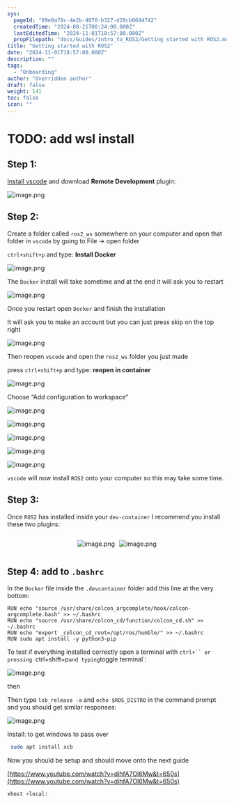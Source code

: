 ```yaml
---
sys:
  pageId: "89e0a78c-4e2b-4070-b327-d28cb0694742"
  createdTime: "2024-08-21T00:24:00.000Z"
  lastEditedTime: "2024-11-01T18:57:00.000Z"
  propFilepath: "docs/Guides/intro_to_ROS2/Getting started with ROS2.md"
title: "Getting started with ROS2"
date: "2024-11-01T18:57:00.000Z"
description: ""
tags:
  - "Onboarding"
author: "Overridden author"
draft: false
weight: 141
toc: false
icon: ""
---
```


# TODO: add wsl install

## Step 1:

[Install vscode](https://code.visualstudio.com/download) and download **Remote Development** plugin:

![image.png](https://prod-files-secure.s3.us-west-2.amazonaws.com/d518164a-d88e-44d1-a4ee-3adb3bd8bce0/efb52993-1881-4a40-b95e-6f020334f022/image.png?X-Amz-Algorithm=AWS4-HMAC-SHA256&X-Amz-Content-Sha256=UNSIGNED-PAYLOAD&X-Amz-Credential=ASIAZI2LB4662NFKZ52D%2F20250416%2Fus-west-2%2Fs3%2Faws4_request&X-Amz-Date=20250416T061236Z&X-Amz-Expires=3600&X-Amz-Security-Token=IQoJb3JpZ2luX2VjELb%2F%2F%2F%2F%2F%2F%2F%2F%2F%2FwEaCXVzLXdlc3QtMiJHMEUCIQD5VvUoNlccxR9wxil7KmwKgdNarUJCxFFiSzacUwXMNwIgUiy1P1EuXB4OaViMhDhQYU3gCsSIzZojGhHE2Zupws4q%2FwMIPxAAGgw2Mzc0MjMxODM4MDUiDAD8VxzSh5r7XK78DCrcA31%2Bd8nFW%2BOA6xZO8gMGAvRj7nTaeAVnpKL%2FaK2c2CnX23xITfhZ%2BjrbxjFH6ARqTvxpcQGs6Aj918PKjWCDRclfZwURa%2BJuWsxzcdVQ0b404GPCETMMzMsJyaXZjNxHaPzFU0XKqQLvfuQQC%2Fev3%2BxO7Jcyqpvi0Wxq3U3pUTJlux%2BzTai5rUH7kczTV1h6%2FNhTpKABlQmibu3QlSKbBZDBtGFFk08Mpq9aaRHhPyZZeZ%2BE7GRUFaz8g9JfmCL%2B9EYpLgXppwMKSlpWlkjwSJG%2Bio%2BOA9DXbKBgiycNrTQeLLmcTpkSSydQ3GFVAcUiE9hUIcWuim5RDE5VowvNDb%2FXtBolAGa3RsqRn5hgM9uJCm5inBte%2BjRj%2BkoCq8BnSt056Y2n%2BgLadPiJzwlZ5nIUGYJAEBQEKMm2mhy5ePq6o%2BBIICDDCfBqiAk4l%2BEf86fmXv0pKpIKJ8DA4EXGaH5sDzPeTJG6jL7KPTs6kQYGkv4bFNKN2PI24mcI43IvhNtyuY8aB22%2FBAD9rYvqPDp0DMqUb4ojNgCE4JpmalFahixanWHvlaGLMHyS90ase%2B9izd6JQUX0kWaj7YHpXIK5ZwvJPui21ngXc9QR7GfszAckEgeaAwGddF2UMISL%2Fb8GOqUBqF8z8Fg0%2BjFQW%2FJ%2FKLfpGMZkd3YLwW02CGNwzdX%2FygnjlFuk450w0u1tYso4vHRaadkf%2FQASB1d4s9cL%2FmVX7pTngeo0%2BEF0rKS5oNM3%2FNXBWiaxvFKAsF26HXn3LXx0TpgRqegFGnTqu6xfI7Ohd68vEKubYqm%2FuqqIBSXIWlS6LYZP3qu7%2FJZSypbeFEs%2FJwpt3GQ3%2F45QrCV8Uy0ePPLWAi%2FI&X-Amz-Signature=4b4b595257f3139604b6a50e1716218fbd7ed1affb167127b4c7604675e9ac75&X-Amz-SignedHeaders=host&x-id=GetObject)

## Step 2:

Create a folder called `ros2_ws` somewhere on your computer and open that folder in `vscode` by going to File → open folder 

`ctrl+shift+p` and type: **Install Docker**

![image.png](https://prod-files-secure.s3.us-west-2.amazonaws.com/d518164a-d88e-44d1-a4ee-3adb3bd8bce0/2269dc0e-1cd5-47ff-bceb-c04ad9b2eab0/image.png?X-Amz-Algorithm=AWS4-HMAC-SHA256&X-Amz-Content-Sha256=UNSIGNED-PAYLOAD&X-Amz-Credential=ASIAZI2LB4662NFKZ52D%2F20250416%2Fus-west-2%2Fs3%2Faws4_request&X-Amz-Date=20250416T061236Z&X-Amz-Expires=3600&X-Amz-Security-Token=IQoJb3JpZ2luX2VjELb%2F%2F%2F%2F%2F%2F%2F%2F%2F%2FwEaCXVzLXdlc3QtMiJHMEUCIQD5VvUoNlccxR9wxil7KmwKgdNarUJCxFFiSzacUwXMNwIgUiy1P1EuXB4OaViMhDhQYU3gCsSIzZojGhHE2Zupws4q%2FwMIPxAAGgw2Mzc0MjMxODM4MDUiDAD8VxzSh5r7XK78DCrcA31%2Bd8nFW%2BOA6xZO8gMGAvRj7nTaeAVnpKL%2FaK2c2CnX23xITfhZ%2BjrbxjFH6ARqTvxpcQGs6Aj918PKjWCDRclfZwURa%2BJuWsxzcdVQ0b404GPCETMMzMsJyaXZjNxHaPzFU0XKqQLvfuQQC%2Fev3%2BxO7Jcyqpvi0Wxq3U3pUTJlux%2BzTai5rUH7kczTV1h6%2FNhTpKABlQmibu3QlSKbBZDBtGFFk08Mpq9aaRHhPyZZeZ%2BE7GRUFaz8g9JfmCL%2B9EYpLgXppwMKSlpWlkjwSJG%2Bio%2BOA9DXbKBgiycNrTQeLLmcTpkSSydQ3GFVAcUiE9hUIcWuim5RDE5VowvNDb%2FXtBolAGa3RsqRn5hgM9uJCm5inBte%2BjRj%2BkoCq8BnSt056Y2n%2BgLadPiJzwlZ5nIUGYJAEBQEKMm2mhy5ePq6o%2BBIICDDCfBqiAk4l%2BEf86fmXv0pKpIKJ8DA4EXGaH5sDzPeTJG6jL7KPTs6kQYGkv4bFNKN2PI24mcI43IvhNtyuY8aB22%2FBAD9rYvqPDp0DMqUb4ojNgCE4JpmalFahixanWHvlaGLMHyS90ase%2B9izd6JQUX0kWaj7YHpXIK5ZwvJPui21ngXc9QR7GfszAckEgeaAwGddF2UMISL%2Fb8GOqUBqF8z8Fg0%2BjFQW%2FJ%2FKLfpGMZkd3YLwW02CGNwzdX%2FygnjlFuk450w0u1tYso4vHRaadkf%2FQASB1d4s9cL%2FmVX7pTngeo0%2BEF0rKS5oNM3%2FNXBWiaxvFKAsF26HXn3LXx0TpgRqegFGnTqu6xfI7Ohd68vEKubYqm%2FuqqIBSXIWlS6LYZP3qu7%2FJZSypbeFEs%2FJwpt3GQ3%2F45QrCV8Uy0ePPLWAi%2FI&X-Amz-Signature=3348292981efcd1577433f1789353aa3e09ee5817de67605fe0f16711b4377c3&X-Amz-SignedHeaders=host&x-id=GetObject)

The `Docker` install will take sometime and at the end it will ask you to restart

![image.png](https://prod-files-secure.s3.us-west-2.amazonaws.com/d518164a-d88e-44d1-a4ee-3adb3bd8bce0/ed233f78-be33-4b1f-b89c-9c346c0e961e/image.png?X-Amz-Algorithm=AWS4-HMAC-SHA256&X-Amz-Content-Sha256=UNSIGNED-PAYLOAD&X-Amz-Credential=ASIAZI2LB4662NFKZ52D%2F20250416%2Fus-west-2%2Fs3%2Faws4_request&X-Amz-Date=20250416T061236Z&X-Amz-Expires=3600&X-Amz-Security-Token=IQoJb3JpZ2luX2VjELb%2F%2F%2F%2F%2F%2F%2F%2F%2F%2FwEaCXVzLXdlc3QtMiJHMEUCIQD5VvUoNlccxR9wxil7KmwKgdNarUJCxFFiSzacUwXMNwIgUiy1P1EuXB4OaViMhDhQYU3gCsSIzZojGhHE2Zupws4q%2FwMIPxAAGgw2Mzc0MjMxODM4MDUiDAD8VxzSh5r7XK78DCrcA31%2Bd8nFW%2BOA6xZO8gMGAvRj7nTaeAVnpKL%2FaK2c2CnX23xITfhZ%2BjrbxjFH6ARqTvxpcQGs6Aj918PKjWCDRclfZwURa%2BJuWsxzcdVQ0b404GPCETMMzMsJyaXZjNxHaPzFU0XKqQLvfuQQC%2Fev3%2BxO7Jcyqpvi0Wxq3U3pUTJlux%2BzTai5rUH7kczTV1h6%2FNhTpKABlQmibu3QlSKbBZDBtGFFk08Mpq9aaRHhPyZZeZ%2BE7GRUFaz8g9JfmCL%2B9EYpLgXppwMKSlpWlkjwSJG%2Bio%2BOA9DXbKBgiycNrTQeLLmcTpkSSydQ3GFVAcUiE9hUIcWuim5RDE5VowvNDb%2FXtBolAGa3RsqRn5hgM9uJCm5inBte%2BjRj%2BkoCq8BnSt056Y2n%2BgLadPiJzwlZ5nIUGYJAEBQEKMm2mhy5ePq6o%2BBIICDDCfBqiAk4l%2BEf86fmXv0pKpIKJ8DA4EXGaH5sDzPeTJG6jL7KPTs6kQYGkv4bFNKN2PI24mcI43IvhNtyuY8aB22%2FBAD9rYvqPDp0DMqUb4ojNgCE4JpmalFahixanWHvlaGLMHyS90ase%2B9izd6JQUX0kWaj7YHpXIK5ZwvJPui21ngXc9QR7GfszAckEgeaAwGddF2UMISL%2Fb8GOqUBqF8z8Fg0%2BjFQW%2FJ%2FKLfpGMZkd3YLwW02CGNwzdX%2FygnjlFuk450w0u1tYso4vHRaadkf%2FQASB1d4s9cL%2FmVX7pTngeo0%2BEF0rKS5oNM3%2FNXBWiaxvFKAsF26HXn3LXx0TpgRqegFGnTqu6xfI7Ohd68vEKubYqm%2FuqqIBSXIWlS6LYZP3qu7%2FJZSypbeFEs%2FJwpt3GQ3%2F45QrCV8Uy0ePPLWAi%2FI&X-Amz-Signature=4250d0cf13b19366ce244d0b189136c3c433118c6b3017fedb3347de33b6a44b&X-Amz-SignedHeaders=host&x-id=GetObject)

Once you restart open `Docker` and finish the installation

It will ask you to make an account but you can just press skip on the top right

![image.png](https://prod-files-secure.s3.us-west-2.amazonaws.com/d518164a-d88e-44d1-a4ee-3adb3bd8bce0/21010ad9-1659-4fd9-9f59-9932a09b2a3d/image.png?X-Amz-Algorithm=AWS4-HMAC-SHA256&X-Amz-Content-Sha256=UNSIGNED-PAYLOAD&X-Amz-Credential=ASIAZI2LB4662NFKZ52D%2F20250416%2Fus-west-2%2Fs3%2Faws4_request&X-Amz-Date=20250416T061236Z&X-Amz-Expires=3600&X-Amz-Security-Token=IQoJb3JpZ2luX2VjELb%2F%2F%2F%2F%2F%2F%2F%2F%2F%2FwEaCXVzLXdlc3QtMiJHMEUCIQD5VvUoNlccxR9wxil7KmwKgdNarUJCxFFiSzacUwXMNwIgUiy1P1EuXB4OaViMhDhQYU3gCsSIzZojGhHE2Zupws4q%2FwMIPxAAGgw2Mzc0MjMxODM4MDUiDAD8VxzSh5r7XK78DCrcA31%2Bd8nFW%2BOA6xZO8gMGAvRj7nTaeAVnpKL%2FaK2c2CnX23xITfhZ%2BjrbxjFH6ARqTvxpcQGs6Aj918PKjWCDRclfZwURa%2BJuWsxzcdVQ0b404GPCETMMzMsJyaXZjNxHaPzFU0XKqQLvfuQQC%2Fev3%2BxO7Jcyqpvi0Wxq3U3pUTJlux%2BzTai5rUH7kczTV1h6%2FNhTpKABlQmibu3QlSKbBZDBtGFFk08Mpq9aaRHhPyZZeZ%2BE7GRUFaz8g9JfmCL%2B9EYpLgXppwMKSlpWlkjwSJG%2Bio%2BOA9DXbKBgiycNrTQeLLmcTpkSSydQ3GFVAcUiE9hUIcWuim5RDE5VowvNDb%2FXtBolAGa3RsqRn5hgM9uJCm5inBte%2BjRj%2BkoCq8BnSt056Y2n%2BgLadPiJzwlZ5nIUGYJAEBQEKMm2mhy5ePq6o%2BBIICDDCfBqiAk4l%2BEf86fmXv0pKpIKJ8DA4EXGaH5sDzPeTJG6jL7KPTs6kQYGkv4bFNKN2PI24mcI43IvhNtyuY8aB22%2FBAD9rYvqPDp0DMqUb4ojNgCE4JpmalFahixanWHvlaGLMHyS90ase%2B9izd6JQUX0kWaj7YHpXIK5ZwvJPui21ngXc9QR7GfszAckEgeaAwGddF2UMISL%2Fb8GOqUBqF8z8Fg0%2BjFQW%2FJ%2FKLfpGMZkd3YLwW02CGNwzdX%2FygnjlFuk450w0u1tYso4vHRaadkf%2FQASB1d4s9cL%2FmVX7pTngeo0%2BEF0rKS5oNM3%2FNXBWiaxvFKAsF26HXn3LXx0TpgRqegFGnTqu6xfI7Ohd68vEKubYqm%2FuqqIBSXIWlS6LYZP3qu7%2FJZSypbeFEs%2FJwpt3GQ3%2F45QrCV8Uy0ePPLWAi%2FI&X-Amz-Signature=56688e214199fa55ed0e5ce0a379de65f28aaee99a32706f8dcc5063352fcd43&X-Amz-SignedHeaders=host&x-id=GetObject)

Then reopen `vscode` and open the `ros2_ws` folder you just made

press `ctrl+shift+p` and type: **reopen in container**

![image.png](https://prod-files-secure.s3.us-west-2.amazonaws.com/d518164a-d88e-44d1-a4ee-3adb3bd8bce0/4e93b8c2-41ad-488c-8095-c74205196118/image.png?X-Amz-Algorithm=AWS4-HMAC-SHA256&X-Amz-Content-Sha256=UNSIGNED-PAYLOAD&X-Amz-Credential=ASIAZI2LB4662NFKZ52D%2F20250416%2Fus-west-2%2Fs3%2Faws4_request&X-Amz-Date=20250416T061236Z&X-Amz-Expires=3600&X-Amz-Security-Token=IQoJb3JpZ2luX2VjELb%2F%2F%2F%2F%2F%2F%2F%2F%2F%2FwEaCXVzLXdlc3QtMiJHMEUCIQD5VvUoNlccxR9wxil7KmwKgdNarUJCxFFiSzacUwXMNwIgUiy1P1EuXB4OaViMhDhQYU3gCsSIzZojGhHE2Zupws4q%2FwMIPxAAGgw2Mzc0MjMxODM4MDUiDAD8VxzSh5r7XK78DCrcA31%2Bd8nFW%2BOA6xZO8gMGAvRj7nTaeAVnpKL%2FaK2c2CnX23xITfhZ%2BjrbxjFH6ARqTvxpcQGs6Aj918PKjWCDRclfZwURa%2BJuWsxzcdVQ0b404GPCETMMzMsJyaXZjNxHaPzFU0XKqQLvfuQQC%2Fev3%2BxO7Jcyqpvi0Wxq3U3pUTJlux%2BzTai5rUH7kczTV1h6%2FNhTpKABlQmibu3QlSKbBZDBtGFFk08Mpq9aaRHhPyZZeZ%2BE7GRUFaz8g9JfmCL%2B9EYpLgXppwMKSlpWlkjwSJG%2Bio%2BOA9DXbKBgiycNrTQeLLmcTpkSSydQ3GFVAcUiE9hUIcWuim5RDE5VowvNDb%2FXtBolAGa3RsqRn5hgM9uJCm5inBte%2BjRj%2BkoCq8BnSt056Y2n%2BgLadPiJzwlZ5nIUGYJAEBQEKMm2mhy5ePq6o%2BBIICDDCfBqiAk4l%2BEf86fmXv0pKpIKJ8DA4EXGaH5sDzPeTJG6jL7KPTs6kQYGkv4bFNKN2PI24mcI43IvhNtyuY8aB22%2FBAD9rYvqPDp0DMqUb4ojNgCE4JpmalFahixanWHvlaGLMHyS90ase%2B9izd6JQUX0kWaj7YHpXIK5ZwvJPui21ngXc9QR7GfszAckEgeaAwGddF2UMISL%2Fb8GOqUBqF8z8Fg0%2BjFQW%2FJ%2FKLfpGMZkd3YLwW02CGNwzdX%2FygnjlFuk450w0u1tYso4vHRaadkf%2FQASB1d4s9cL%2FmVX7pTngeo0%2BEF0rKS5oNM3%2FNXBWiaxvFKAsF26HXn3LXx0TpgRqegFGnTqu6xfI7Ohd68vEKubYqm%2FuqqIBSXIWlS6LYZP3qu7%2FJZSypbeFEs%2FJwpt3GQ3%2F45QrCV8Uy0ePPLWAi%2FI&X-Amz-Signature=d834fa9f1483b6b3a0abbbc7ac572c9a2e3649d82e780735d3a4c800bbe4dc75&X-Amz-SignedHeaders=host&x-id=GetObject)

Choose “Add configuration to workspace”

![image.png](https://prod-files-secure.s3.us-west-2.amazonaws.com/d518164a-d88e-44d1-a4ee-3adb3bd8bce0/9560b282-5060-4989-ba37-97e7b2c22476/image.png?X-Amz-Algorithm=AWS4-HMAC-SHA256&X-Amz-Content-Sha256=UNSIGNED-PAYLOAD&X-Amz-Credential=ASIAZI2LB4662NFKZ52D%2F20250416%2Fus-west-2%2Fs3%2Faws4_request&X-Amz-Date=20250416T061236Z&X-Amz-Expires=3600&X-Amz-Security-Token=IQoJb3JpZ2luX2VjELb%2F%2F%2F%2F%2F%2F%2F%2F%2F%2FwEaCXVzLXdlc3QtMiJHMEUCIQD5VvUoNlccxR9wxil7KmwKgdNarUJCxFFiSzacUwXMNwIgUiy1P1EuXB4OaViMhDhQYU3gCsSIzZojGhHE2Zupws4q%2FwMIPxAAGgw2Mzc0MjMxODM4MDUiDAD8VxzSh5r7XK78DCrcA31%2Bd8nFW%2BOA6xZO8gMGAvRj7nTaeAVnpKL%2FaK2c2CnX23xITfhZ%2BjrbxjFH6ARqTvxpcQGs6Aj918PKjWCDRclfZwURa%2BJuWsxzcdVQ0b404GPCETMMzMsJyaXZjNxHaPzFU0XKqQLvfuQQC%2Fev3%2BxO7Jcyqpvi0Wxq3U3pUTJlux%2BzTai5rUH7kczTV1h6%2FNhTpKABlQmibu3QlSKbBZDBtGFFk08Mpq9aaRHhPyZZeZ%2BE7GRUFaz8g9JfmCL%2B9EYpLgXppwMKSlpWlkjwSJG%2Bio%2BOA9DXbKBgiycNrTQeLLmcTpkSSydQ3GFVAcUiE9hUIcWuim5RDE5VowvNDb%2FXtBolAGa3RsqRn5hgM9uJCm5inBte%2BjRj%2BkoCq8BnSt056Y2n%2BgLadPiJzwlZ5nIUGYJAEBQEKMm2mhy5ePq6o%2BBIICDDCfBqiAk4l%2BEf86fmXv0pKpIKJ8DA4EXGaH5sDzPeTJG6jL7KPTs6kQYGkv4bFNKN2PI24mcI43IvhNtyuY8aB22%2FBAD9rYvqPDp0DMqUb4ojNgCE4JpmalFahixanWHvlaGLMHyS90ase%2B9izd6JQUX0kWaj7YHpXIK5ZwvJPui21ngXc9QR7GfszAckEgeaAwGddF2UMISL%2Fb8GOqUBqF8z8Fg0%2BjFQW%2FJ%2FKLfpGMZkd3YLwW02CGNwzdX%2FygnjlFuk450w0u1tYso4vHRaadkf%2FQASB1d4s9cL%2FmVX7pTngeo0%2BEF0rKS5oNM3%2FNXBWiaxvFKAsF26HXn3LXx0TpgRqegFGnTqu6xfI7Ohd68vEKubYqm%2FuqqIBSXIWlS6LYZP3qu7%2FJZSypbeFEs%2FJwpt3GQ3%2F45QrCV8Uy0ePPLWAi%2FI&X-Amz-Signature=5fbf4396ff169e8be37891068bd31d6560ad62168c09bc310c456c5f90634e8d&X-Amz-SignedHeaders=host&x-id=GetObject)

![image.png](https://prod-files-secure.s3.us-west-2.amazonaws.com/d518164a-d88e-44d1-a4ee-3adb3bd8bce0/2ee63f81-886b-48e8-a553-dc6e5eac99e4/image.png?X-Amz-Algorithm=AWS4-HMAC-SHA256&X-Amz-Content-Sha256=UNSIGNED-PAYLOAD&X-Amz-Credential=ASIAZI2LB4662NFKZ52D%2F20250416%2Fus-west-2%2Fs3%2Faws4_request&X-Amz-Date=20250416T061236Z&X-Amz-Expires=3600&X-Amz-Security-Token=IQoJb3JpZ2luX2VjELb%2F%2F%2F%2F%2F%2F%2F%2F%2F%2FwEaCXVzLXdlc3QtMiJHMEUCIQD5VvUoNlccxR9wxil7KmwKgdNarUJCxFFiSzacUwXMNwIgUiy1P1EuXB4OaViMhDhQYU3gCsSIzZojGhHE2Zupws4q%2FwMIPxAAGgw2Mzc0MjMxODM4MDUiDAD8VxzSh5r7XK78DCrcA31%2Bd8nFW%2BOA6xZO8gMGAvRj7nTaeAVnpKL%2FaK2c2CnX23xITfhZ%2BjrbxjFH6ARqTvxpcQGs6Aj918PKjWCDRclfZwURa%2BJuWsxzcdVQ0b404GPCETMMzMsJyaXZjNxHaPzFU0XKqQLvfuQQC%2Fev3%2BxO7Jcyqpvi0Wxq3U3pUTJlux%2BzTai5rUH7kczTV1h6%2FNhTpKABlQmibu3QlSKbBZDBtGFFk08Mpq9aaRHhPyZZeZ%2BE7GRUFaz8g9JfmCL%2B9EYpLgXppwMKSlpWlkjwSJG%2Bio%2BOA9DXbKBgiycNrTQeLLmcTpkSSydQ3GFVAcUiE9hUIcWuim5RDE5VowvNDb%2FXtBolAGa3RsqRn5hgM9uJCm5inBte%2BjRj%2BkoCq8BnSt056Y2n%2BgLadPiJzwlZ5nIUGYJAEBQEKMm2mhy5ePq6o%2BBIICDDCfBqiAk4l%2BEf86fmXv0pKpIKJ8DA4EXGaH5sDzPeTJG6jL7KPTs6kQYGkv4bFNKN2PI24mcI43IvhNtyuY8aB22%2FBAD9rYvqPDp0DMqUb4ojNgCE4JpmalFahixanWHvlaGLMHyS90ase%2B9izd6JQUX0kWaj7YHpXIK5ZwvJPui21ngXc9QR7GfszAckEgeaAwGddF2UMISL%2Fb8GOqUBqF8z8Fg0%2BjFQW%2FJ%2FKLfpGMZkd3YLwW02CGNwzdX%2FygnjlFuk450w0u1tYso4vHRaadkf%2FQASB1d4s9cL%2FmVX7pTngeo0%2BEF0rKS5oNM3%2FNXBWiaxvFKAsF26HXn3LXx0TpgRqegFGnTqu6xfI7Ohd68vEKubYqm%2FuqqIBSXIWlS6LYZP3qu7%2FJZSypbeFEs%2FJwpt3GQ3%2F45QrCV8Uy0ePPLWAi%2FI&X-Amz-Signature=cffba4b53593c5c2bac24ec2922a4a5df6d47890b54b62235fe061e239833ed1&X-Amz-SignedHeaders=host&x-id=GetObject)

![image.png](https://prod-files-secure.s3.us-west-2.amazonaws.com/d518164a-d88e-44d1-a4ee-3adb3bd8bce0/ae1580b2-b048-407e-aed9-b584224a7a04/image.png?X-Amz-Algorithm=AWS4-HMAC-SHA256&X-Amz-Content-Sha256=UNSIGNED-PAYLOAD&X-Amz-Credential=ASIAZI2LB4662NFKZ52D%2F20250416%2Fus-west-2%2Fs3%2Faws4_request&X-Amz-Date=20250416T061236Z&X-Amz-Expires=3600&X-Amz-Security-Token=IQoJb3JpZ2luX2VjELb%2F%2F%2F%2F%2F%2F%2F%2F%2F%2FwEaCXVzLXdlc3QtMiJHMEUCIQD5VvUoNlccxR9wxil7KmwKgdNarUJCxFFiSzacUwXMNwIgUiy1P1EuXB4OaViMhDhQYU3gCsSIzZojGhHE2Zupws4q%2FwMIPxAAGgw2Mzc0MjMxODM4MDUiDAD8VxzSh5r7XK78DCrcA31%2Bd8nFW%2BOA6xZO8gMGAvRj7nTaeAVnpKL%2FaK2c2CnX23xITfhZ%2BjrbxjFH6ARqTvxpcQGs6Aj918PKjWCDRclfZwURa%2BJuWsxzcdVQ0b404GPCETMMzMsJyaXZjNxHaPzFU0XKqQLvfuQQC%2Fev3%2BxO7Jcyqpvi0Wxq3U3pUTJlux%2BzTai5rUH7kczTV1h6%2FNhTpKABlQmibu3QlSKbBZDBtGFFk08Mpq9aaRHhPyZZeZ%2BE7GRUFaz8g9JfmCL%2B9EYpLgXppwMKSlpWlkjwSJG%2Bio%2BOA9DXbKBgiycNrTQeLLmcTpkSSydQ3GFVAcUiE9hUIcWuim5RDE5VowvNDb%2FXtBolAGa3RsqRn5hgM9uJCm5inBte%2BjRj%2BkoCq8BnSt056Y2n%2BgLadPiJzwlZ5nIUGYJAEBQEKMm2mhy5ePq6o%2BBIICDDCfBqiAk4l%2BEf86fmXv0pKpIKJ8DA4EXGaH5sDzPeTJG6jL7KPTs6kQYGkv4bFNKN2PI24mcI43IvhNtyuY8aB22%2FBAD9rYvqPDp0DMqUb4ojNgCE4JpmalFahixanWHvlaGLMHyS90ase%2B9izd6JQUX0kWaj7YHpXIK5ZwvJPui21ngXc9QR7GfszAckEgeaAwGddF2UMISL%2Fb8GOqUBqF8z8Fg0%2BjFQW%2FJ%2FKLfpGMZkd3YLwW02CGNwzdX%2FygnjlFuk450w0u1tYso4vHRaadkf%2FQASB1d4s9cL%2FmVX7pTngeo0%2BEF0rKS5oNM3%2FNXBWiaxvFKAsF26HXn3LXx0TpgRqegFGnTqu6xfI7Ohd68vEKubYqm%2FuqqIBSXIWlS6LYZP3qu7%2FJZSypbeFEs%2FJwpt3GQ3%2F45QrCV8Uy0ePPLWAi%2FI&X-Amz-Signature=81f237a3f9bdf76740a010b842e866f0bfa0dc2db86c2f1e0ad04a3865a7479c&X-Amz-SignedHeaders=host&x-id=GetObject)

![image.png](https://prod-files-secure.s3.us-west-2.amazonaws.com/d518164a-d88e-44d1-a4ee-3adb3bd8bce0/53255b28-f75e-430f-b9e3-c0ac8577e42b/image.png?X-Amz-Algorithm=AWS4-HMAC-SHA256&X-Amz-Content-Sha256=UNSIGNED-PAYLOAD&X-Amz-Credential=ASIAZI2LB4662NFKZ52D%2F20250416%2Fus-west-2%2Fs3%2Faws4_request&X-Amz-Date=20250416T061236Z&X-Amz-Expires=3600&X-Amz-Security-Token=IQoJb3JpZ2luX2VjELb%2F%2F%2F%2F%2F%2F%2F%2F%2F%2FwEaCXVzLXdlc3QtMiJHMEUCIQD5VvUoNlccxR9wxil7KmwKgdNarUJCxFFiSzacUwXMNwIgUiy1P1EuXB4OaViMhDhQYU3gCsSIzZojGhHE2Zupws4q%2FwMIPxAAGgw2Mzc0MjMxODM4MDUiDAD8VxzSh5r7XK78DCrcA31%2Bd8nFW%2BOA6xZO8gMGAvRj7nTaeAVnpKL%2FaK2c2CnX23xITfhZ%2BjrbxjFH6ARqTvxpcQGs6Aj918PKjWCDRclfZwURa%2BJuWsxzcdVQ0b404GPCETMMzMsJyaXZjNxHaPzFU0XKqQLvfuQQC%2Fev3%2BxO7Jcyqpvi0Wxq3U3pUTJlux%2BzTai5rUH7kczTV1h6%2FNhTpKABlQmibu3QlSKbBZDBtGFFk08Mpq9aaRHhPyZZeZ%2BE7GRUFaz8g9JfmCL%2B9EYpLgXppwMKSlpWlkjwSJG%2Bio%2BOA9DXbKBgiycNrTQeLLmcTpkSSydQ3GFVAcUiE9hUIcWuim5RDE5VowvNDb%2FXtBolAGa3RsqRn5hgM9uJCm5inBte%2BjRj%2BkoCq8BnSt056Y2n%2BgLadPiJzwlZ5nIUGYJAEBQEKMm2mhy5ePq6o%2BBIICDDCfBqiAk4l%2BEf86fmXv0pKpIKJ8DA4EXGaH5sDzPeTJG6jL7KPTs6kQYGkv4bFNKN2PI24mcI43IvhNtyuY8aB22%2FBAD9rYvqPDp0DMqUb4ojNgCE4JpmalFahixanWHvlaGLMHyS90ase%2B9izd6JQUX0kWaj7YHpXIK5ZwvJPui21ngXc9QR7GfszAckEgeaAwGddF2UMISL%2Fb8GOqUBqF8z8Fg0%2BjFQW%2FJ%2FKLfpGMZkd3YLwW02CGNwzdX%2FygnjlFuk450w0u1tYso4vHRaadkf%2FQASB1d4s9cL%2FmVX7pTngeo0%2BEF0rKS5oNM3%2FNXBWiaxvFKAsF26HXn3LXx0TpgRqegFGnTqu6xfI7Ohd68vEKubYqm%2FuqqIBSXIWlS6LYZP3qu7%2FJZSypbeFEs%2FJwpt3GQ3%2F45QrCV8Uy0ePPLWAi%2FI&X-Amz-Signature=8b50dc51cd76083d4f6ed8236e8a9dbde492dc3e4de5df5d29d9ce2819f74511&X-Amz-SignedHeaders=host&x-id=GetObject)

![image.png](https://prod-files-secure.s3.us-west-2.amazonaws.com/d518164a-d88e-44d1-a4ee-3adb3bd8bce0/7c562767-5af9-4ffb-97d1-327bcdf4ee00/image.png?X-Amz-Algorithm=AWS4-HMAC-SHA256&X-Amz-Content-Sha256=UNSIGNED-PAYLOAD&X-Amz-Credential=ASIAZI2LB4662NFKZ52D%2F20250416%2Fus-west-2%2Fs3%2Faws4_request&X-Amz-Date=20250416T061236Z&X-Amz-Expires=3600&X-Amz-Security-Token=IQoJb3JpZ2luX2VjELb%2F%2F%2F%2F%2F%2F%2F%2F%2F%2FwEaCXVzLXdlc3QtMiJHMEUCIQD5VvUoNlccxR9wxil7KmwKgdNarUJCxFFiSzacUwXMNwIgUiy1P1EuXB4OaViMhDhQYU3gCsSIzZojGhHE2Zupws4q%2FwMIPxAAGgw2Mzc0MjMxODM4MDUiDAD8VxzSh5r7XK78DCrcA31%2Bd8nFW%2BOA6xZO8gMGAvRj7nTaeAVnpKL%2FaK2c2CnX23xITfhZ%2BjrbxjFH6ARqTvxpcQGs6Aj918PKjWCDRclfZwURa%2BJuWsxzcdVQ0b404GPCETMMzMsJyaXZjNxHaPzFU0XKqQLvfuQQC%2Fev3%2BxO7Jcyqpvi0Wxq3U3pUTJlux%2BzTai5rUH7kczTV1h6%2FNhTpKABlQmibu3QlSKbBZDBtGFFk08Mpq9aaRHhPyZZeZ%2BE7GRUFaz8g9JfmCL%2B9EYpLgXppwMKSlpWlkjwSJG%2Bio%2BOA9DXbKBgiycNrTQeLLmcTpkSSydQ3GFVAcUiE9hUIcWuim5RDE5VowvNDb%2FXtBolAGa3RsqRn5hgM9uJCm5inBte%2BjRj%2BkoCq8BnSt056Y2n%2BgLadPiJzwlZ5nIUGYJAEBQEKMm2mhy5ePq6o%2BBIICDDCfBqiAk4l%2BEf86fmXv0pKpIKJ8DA4EXGaH5sDzPeTJG6jL7KPTs6kQYGkv4bFNKN2PI24mcI43IvhNtyuY8aB22%2FBAD9rYvqPDp0DMqUb4ojNgCE4JpmalFahixanWHvlaGLMHyS90ase%2B9izd6JQUX0kWaj7YHpXIK5ZwvJPui21ngXc9QR7GfszAckEgeaAwGddF2UMISL%2Fb8GOqUBqF8z8Fg0%2BjFQW%2FJ%2FKLfpGMZkd3YLwW02CGNwzdX%2FygnjlFuk450w0u1tYso4vHRaadkf%2FQASB1d4s9cL%2FmVX7pTngeo0%2BEF0rKS5oNM3%2FNXBWiaxvFKAsF26HXn3LXx0TpgRqegFGnTqu6xfI7Ohd68vEKubYqm%2FuqqIBSXIWlS6LYZP3qu7%2FJZSypbeFEs%2FJwpt3GQ3%2F45QrCV8Uy0ePPLWAi%2FI&X-Amz-Signature=2d2235bb60242655a171efd86b5e19bc0ea09d7f192709f51ff118ebfc05a714&X-Amz-SignedHeaders=host&x-id=GetObject)

`vscode` will now install `ROS2` onto your computer so this may take some time.

## Step 3:

Once `ROS2` has installed inside your `dev-container` I recommend you install these two plugins:

<div style="display: flex;flex-direction: row; column-gap:10px; max-width: 630px;justify-content: center;">
<div>

![image.png](https://prod-files-secure.s3.us-west-2.amazonaws.com/d518164a-d88e-44d1-a4ee-3adb3bd8bce0/3fc3d550-5a54-4ba1-ba6b-faa01cdb7369/image.png?X-Amz-Algorithm=AWS4-HMAC-SHA256&X-Amz-Content-Sha256=UNSIGNED-PAYLOAD&X-Amz-Credential=ASIAZI2LB466WMTONGC7%2F20250416%2Fus-west-2%2Fs3%2Faws4_request&X-Amz-Date=20250416T061240Z&X-Amz-Expires=3600&X-Amz-Security-Token=IQoJb3JpZ2luX2VjELb%2F%2F%2F%2F%2F%2F%2F%2F%2F%2FwEaCXVzLXdlc3QtMiJIMEYCIQDag0p%2BHm06NpzWrW9jGWFQy6OIRJg72UXtm05fX88VRQIhAPrr92oa9l9zNezyq09OJZ4nQ8PTHspUsHZ%2FVQgAZ3CMKv8DCD8QABoMNjM3NDIzMTgzODA1Igxn4c9mURhT%2BOd42U8q3AOUxvBSew2cf13HgDSUDHuXFf6Ocb3TcFbax5zr%2B1NuhV5F4bl2MtUdEl0rVnsIS4CygBxzlBe0s7nqag6rPOteutIIcSZTytqcUukjQX4xug5v0NSkT5MZMuFenbMXkUxYVLJPC89Y0xFY07v3zsGvDrs2wZatmQOOvcg0%2B5XWW95Dhs5BVjBtu0keqoh0WkzgRdiC5knuufy9ztzqWCMa0ytzObKcwW6397cZKbKz2Lq5hOqRj2BGsHNcmsJqNTiN9Xi4jMYOpTcEVFSVkR2OZxord2KsV%2B1c3hRCNqiiKCx0e27DpfF4oWYr2UskVIb3J7pXtmfo8gbR1BfAUSemfykHyqiJzENM8l26donKHuEBowc1K%2BD6JEnE%2BQA%2F5m%2FtUySYpQaX2tQP5WmtBfWbW%2BIFHHq7PqfK7vDnzz5FKUl9jJ65IqHY0sRC0v7vlJqz6Fwt1ibxXgeAaL6RU3PAB7xdER7JyIS8JddYFzIUvvfPx2COA5iJ20akvW75JrhicGc3QM%2F0oH2tiQ8xfcqRepoy8M0rC821AKWO9yp0toTTSi6DVVhh9bLczAIQKiV3pX2GN6FaOXNHJbuT2mPFCpmBzalPsLDiQlMaNXcfkUCVEzew29IGq8%2Fy5DCPi%2F2%2FBjqkAQ7mU%2BQKYVVeM5hHiLNfXBhUDhyAdSyhrDBE5Z11FOdNRO8jeFPjPBLsK%2FPcWMZxK9WbixyGZ64XmaSs%2FcCmdPTd3pPPNaPL7HlhSkC5pu2UD5xFE9bTEMAugYvI3Hs7l0gU9l5myGe87l5YoWEJodwnLkAjWuimuPwGo%2Frd8OvLPAYRKG21cL6BijDrZHinPkQX9YG2Xykbojv%2B7k%2FkgJHk2daQ&X-Amz-Signature=e44eafbbe0e0075aed503dd62abce01a68e1d2f01136e62607eb17b762c90f57&X-Amz-SignedHeaders=host&x-id=GetObject)

</div>
<div>

![image.png](https://prod-files-secure.s3.us-west-2.amazonaws.com/d518164a-d88e-44d1-a4ee-3adb3bd8bce0/d994cc66-13c2-4093-a5a3-f84cf4601a82/image.png?X-Amz-Algorithm=AWS4-HMAC-SHA256&X-Amz-Content-Sha256=UNSIGNED-PAYLOAD&X-Amz-Credential=ASIAZI2LB4666JTXPIBZ%2F20250416%2Fus-west-2%2Fs3%2Faws4_request&X-Amz-Date=20250416T061240Z&X-Amz-Expires=3600&X-Amz-Security-Token=IQoJb3JpZ2luX2VjELb%2F%2F%2F%2F%2F%2F%2F%2F%2F%2FwEaCXVzLXdlc3QtMiJHMEUCICy05DmdunXcTd6skoImwmE8HhFRfnMnu0T94T6sjQurAiEArHEpHEOCZP9pPqcG30QetJ2tiyY6K9T3B%2Bk8EKDRT5kq%2FwMIPxAAGgw2Mzc0MjMxODM4MDUiDOksAdRxMH9TFWLpxSrcA0N9c1Kh%2BnyiO%2BLwLEz73KBcCBmYnWa6dGvU6Wu3xngw0gSxP5so775Mvy3SaWBttRVT76njK4%2BQZEYDuHjkhECscIZGfk6k9bjxjXMHrDhF6rqtRR8UJ%2BkOAthvWWh96aV5FIFtayCupxMBYwJLWCF3dRn5g%2FPa07MY5BWwA0lX4A1V%2FjvXrKHOVsBTTNIh%2FLl%2BBGfvQkBCcfIGf9J%2FGgU2JKIzgrmDdirzGONr%2BPQFsJwIn722xywFbxHS9ntRph4%2FwxUEOvMtG6xXYMtRYt1fgdWSvWL1lbW0j%2F%2FPxw4aQ7TMlsroo5pER3A4Zr3r9JWdYeRIwicIJd5jOMAlOyACluHBpleCzvC2QzOiTcnEas4sZwdX6k6gDR3lU42K6TLjcp4hYyGkms1MDh%2FwUKs2ceZEY340xWufQkgkHgEWvH%2Fki3Q%2FtFrWBWN1FzIDucz7ylRDK5HrlJDnPyEHRQzU4XQKICG1zciVlYx0aZXdTyteSSy2s7GwrH1gux6tou93nxTCoBSiTDUjvm1WM0vzdRNUT7D%2FKsR%2FziDFuyP5K4qJa72h672ibw%2F7zeQNQMXfll82Hw1C05jow%2FydkNx%2FTs%2B4NlR9GOX1lvJTa4zsTkTyc0iSRd%2BDEcaUMJGL%2Fb8GOqUBgUiOEPQfKvP9mJb7C2M2mZA2odcJKhr%2FFdN3Jl1ImJfjkfvORiA0X0kiAf5%2FNtAcnEcWBx2pr0ZoKQnwHxU7n4G3adc%2BdXsvHo8DGpTju8VBWuK5dOEkd7cY4IHlyng9w1ZpAOaGxtGOJLvbzjhvmzvoUvFrH%2FEMeTclXqCTrMx5VOVCDynjw14gp1svT2cpqqgdJDUcw2IRMiVNVSXSJwY3Fsss&X-Amz-Signature=50fb2a6d398a358246322f0899cf6cf39979e857ec733361a9a2ea2f9ce2f1a4&X-Amz-SignedHeaders=host&x-id=GetObject)

</div>
</div>

## Step 4: add to `.bashrc`

In the `Docker` file inside the `.devcontainer` folder add this line at the very bottom: 

```docker
RUN echo "source /usr/share/colcon_argcomplete/hook/colcon-argcomplete.bash" >> ~/.bashrc
RUN echo "source /usr/share/colcon_cd/function/colcon_cd.sh" >> ~/.bashrc
RUN echo "export _colcon_cd_root=/opt/ros/humble/" >> ~/.bashrc
RUN sudo apt install -y python3-pip 
```

To test if everything installed correctly open a terminal with `ctrl+`` or pressing `ctrl+shift+p` and typing `toggle terminal`:

![image.png](https://prod-files-secure.s3.us-west-2.amazonaws.com/d518164a-d88e-44d1-a4ee-3adb3bd8bce0/6a4943d8-b04e-4c02-9a58-775f3384d1a5/image.png?X-Amz-Algorithm=AWS4-HMAC-SHA256&X-Amz-Content-Sha256=UNSIGNED-PAYLOAD&X-Amz-Credential=ASIAZI2LB4662NFKZ52D%2F20250416%2Fus-west-2%2Fs3%2Faws4_request&X-Amz-Date=20250416T061236Z&X-Amz-Expires=3600&X-Amz-Security-Token=IQoJb3JpZ2luX2VjELb%2F%2F%2F%2F%2F%2F%2F%2F%2F%2FwEaCXVzLXdlc3QtMiJHMEUCIQD5VvUoNlccxR9wxil7KmwKgdNarUJCxFFiSzacUwXMNwIgUiy1P1EuXB4OaViMhDhQYU3gCsSIzZojGhHE2Zupws4q%2FwMIPxAAGgw2Mzc0MjMxODM4MDUiDAD8VxzSh5r7XK78DCrcA31%2Bd8nFW%2BOA6xZO8gMGAvRj7nTaeAVnpKL%2FaK2c2CnX23xITfhZ%2BjrbxjFH6ARqTvxpcQGs6Aj918PKjWCDRclfZwURa%2BJuWsxzcdVQ0b404GPCETMMzMsJyaXZjNxHaPzFU0XKqQLvfuQQC%2Fev3%2BxO7Jcyqpvi0Wxq3U3pUTJlux%2BzTai5rUH7kczTV1h6%2FNhTpKABlQmibu3QlSKbBZDBtGFFk08Mpq9aaRHhPyZZeZ%2BE7GRUFaz8g9JfmCL%2B9EYpLgXppwMKSlpWlkjwSJG%2Bio%2BOA9DXbKBgiycNrTQeLLmcTpkSSydQ3GFVAcUiE9hUIcWuim5RDE5VowvNDb%2FXtBolAGa3RsqRn5hgM9uJCm5inBte%2BjRj%2BkoCq8BnSt056Y2n%2BgLadPiJzwlZ5nIUGYJAEBQEKMm2mhy5ePq6o%2BBIICDDCfBqiAk4l%2BEf86fmXv0pKpIKJ8DA4EXGaH5sDzPeTJG6jL7KPTs6kQYGkv4bFNKN2PI24mcI43IvhNtyuY8aB22%2FBAD9rYvqPDp0DMqUb4ojNgCE4JpmalFahixanWHvlaGLMHyS90ase%2B9izd6JQUX0kWaj7YHpXIK5ZwvJPui21ngXc9QR7GfszAckEgeaAwGddF2UMISL%2Fb8GOqUBqF8z8Fg0%2BjFQW%2FJ%2FKLfpGMZkd3YLwW02CGNwzdX%2FygnjlFuk450w0u1tYso4vHRaadkf%2FQASB1d4s9cL%2FmVX7pTngeo0%2BEF0rKS5oNM3%2FNXBWiaxvFKAsF26HXn3LXx0TpgRqegFGnTqu6xfI7Ohd68vEKubYqm%2FuqqIBSXIWlS6LYZP3qu7%2FJZSypbeFEs%2FJwpt3GQ3%2F45QrCV8Uy0ePPLWAi%2FI&X-Amz-Signature=2f9f6b7c461cd165b900197f93e1c6b1bda068aca98e81247f58d7ea9b4f7958&X-Amz-SignedHeaders=host&x-id=GetObject)

then 

Then type `lsb_release -a` and `echo $ROS_DISTRO` in the command prompt and you should get similar responses:

![image.png](https://prod-files-secure.s3.us-west-2.amazonaws.com/d518164a-d88e-44d1-a4ee-3adb3bd8bce0/3e635dec-a805-4e85-8b9e-d000e5b71a4e/image.png?X-Amz-Algorithm=AWS4-HMAC-SHA256&X-Amz-Content-Sha256=UNSIGNED-PAYLOAD&X-Amz-Credential=ASIAZI2LB4662NFKZ52D%2F20250416%2Fus-west-2%2Fs3%2Faws4_request&X-Amz-Date=20250416T061236Z&X-Amz-Expires=3600&X-Amz-Security-Token=IQoJb3JpZ2luX2VjELb%2F%2F%2F%2F%2F%2F%2F%2F%2F%2FwEaCXVzLXdlc3QtMiJHMEUCIQD5VvUoNlccxR9wxil7KmwKgdNarUJCxFFiSzacUwXMNwIgUiy1P1EuXB4OaViMhDhQYU3gCsSIzZojGhHE2Zupws4q%2FwMIPxAAGgw2Mzc0MjMxODM4MDUiDAD8VxzSh5r7XK78DCrcA31%2Bd8nFW%2BOA6xZO8gMGAvRj7nTaeAVnpKL%2FaK2c2CnX23xITfhZ%2BjrbxjFH6ARqTvxpcQGs6Aj918PKjWCDRclfZwURa%2BJuWsxzcdVQ0b404GPCETMMzMsJyaXZjNxHaPzFU0XKqQLvfuQQC%2Fev3%2BxO7Jcyqpvi0Wxq3U3pUTJlux%2BzTai5rUH7kczTV1h6%2FNhTpKABlQmibu3QlSKbBZDBtGFFk08Mpq9aaRHhPyZZeZ%2BE7GRUFaz8g9JfmCL%2B9EYpLgXppwMKSlpWlkjwSJG%2Bio%2BOA9DXbKBgiycNrTQeLLmcTpkSSydQ3GFVAcUiE9hUIcWuim5RDE5VowvNDb%2FXtBolAGa3RsqRn5hgM9uJCm5inBte%2BjRj%2BkoCq8BnSt056Y2n%2BgLadPiJzwlZ5nIUGYJAEBQEKMm2mhy5ePq6o%2BBIICDDCfBqiAk4l%2BEf86fmXv0pKpIKJ8DA4EXGaH5sDzPeTJG6jL7KPTs6kQYGkv4bFNKN2PI24mcI43IvhNtyuY8aB22%2FBAD9rYvqPDp0DMqUb4ojNgCE4JpmalFahixanWHvlaGLMHyS90ase%2B9izd6JQUX0kWaj7YHpXIK5ZwvJPui21ngXc9QR7GfszAckEgeaAwGddF2UMISL%2Fb8GOqUBqF8z8Fg0%2BjFQW%2FJ%2FKLfpGMZkd3YLwW02CGNwzdX%2FygnjlFuk450w0u1tYso4vHRaadkf%2FQASB1d4s9cL%2FmVX7pTngeo0%2BEF0rKS5oNM3%2FNXBWiaxvFKAsF26HXn3LXx0TpgRqegFGnTqu6xfI7Ohd68vEKubYqm%2FuqqIBSXIWlS6LYZP3qu7%2FJZSypbeFEs%2FJwpt3GQ3%2F45QrCV8Uy0ePPLWAi%2FI&X-Amz-Signature=9363bd2a03807d5839961a588560832c02cb6c933fafb99d97131543bc5f0de1&X-Amz-SignedHeaders=host&x-id=GetObject)

Install:  to get windows to pass over

```bash
 sudo apt install xcb
```

Now you should be setup and should move onto the next guide 

[https://www.youtube.com/watch?v=dihfA7Ol6Mw&t=650s](https://www.youtube.com/watch?v=dihfA7Ol6Mw&t=650s)

```python
xhost +local:
```
